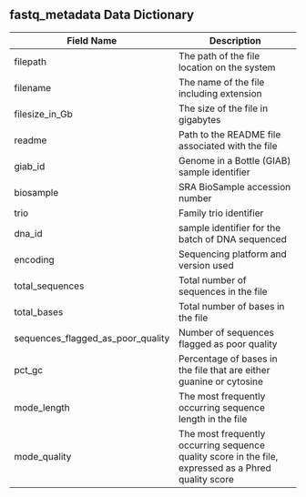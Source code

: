 ## fastq_metadata Data Dictionary


| Field Name                    | Description                                                                      |
|-------------------------------|----------------------------------------------------------------------------------|
| filepath                      | The path of the file location on the system                                      |
| filename                      | The name of the file including extension                                         |
| filesize_in_Gb                | The size of the file in gigabytes                                                |
| readme                        | Path to the README file associated with the file                                 |
| giab_id                       | Genome in a Bottle (GIAB) sample identifier                                      |
| biosample                     | SRA BioSample accession number                                                   |
| trio                          | Family trio identifier                                                           |
| dna_id                        | sample identifier for the batch of DNA sequenced                                 |
| encoding                      | Sequencing platform and version used                                             |
| total_sequences               | Total number of sequences in the file                                            |
| total_bases                   | Total number of bases in the file                                                |
| sequences_flagged_as_poor_quality | Number of sequences flagged as poor quality                                  |
| pct_gc                        | Percentage of bases in the file that are either guanine or cytosine              |
| mode_length                   | The most frequently occurring sequence length in the file                        |
| mode_quality                  | The most frequently occurring sequence quality score in the file, expressed as a Phred quality score |

